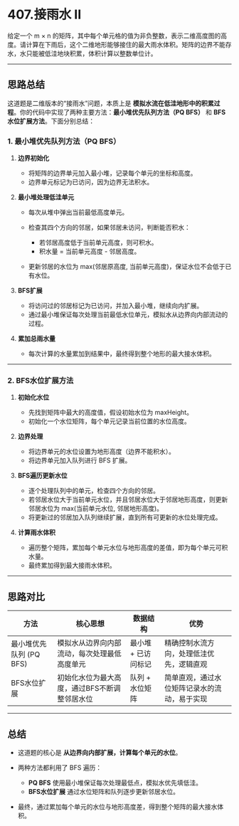 # 407.接雨水 II

给定一个 m × n 的矩阵，其中每个单元格的值为非负整数，表示二维高度图的高度。请计算在下雨后，这个二维地形能够接住的最大雨水体积。矩阵的边界不能存水，水只能被低洼地块积累，体积计算以整数单位计。

---

## 思路总结

这道题是二维版本的“接雨水”问题，本质上是 **模拟水流在低洼地形中的积累过程**。你的代码中实现了两种主要方法：**最小堆优先队列方法（PQ BFS）** 和 **BFS水位扩展方法**。下面分别总结：

### 1. 最小堆优先队列方法（PQ BFS）

1. **边界初始化**

   * 将矩阵的边界单元加入最小堆，记录每个单元的坐标和高度。
   * 边界单元标记为已访问，因为边界无法积水。

2. **最小堆处理低洼单元**

   * 每次从堆中弹出当前最低高度单元。
   * 检查其四个方向的邻居，如果邻居未访问，判断能否积水：

     * 若邻居高度低于当前单元高度，则可积水。
     * 积水量 = 当前单元高度 - 邻居高度。
   * 更新邻居的水位为 max(邻居原高度, 当前单元高度)，保证水位不会低于已有水位。

3. **BFS扩展**

   * 将访问过的邻居标记为已访问，并加入最小堆，继续向内扩展。
   * 通过最小堆保证每次处理当前最低水位单元，模拟水从边界向内部流动的过程。

4. **累加总雨水量**

   * 每次计算的水量累加到结果中，最终得到整个地形的最大接水体积。

---

### 2. BFS水位扩展方法

1. **初始化水位**

   * 先找到矩阵中最大的高度值，假设初始水位为 maxHeight。
   * 初始化一个水位矩阵，每个单元记录当前位置的水位高度。

2. **边界处理**

   * 将边界单元的水位设置为地形高度（边界不能积水）。
   * 将边界单元加入队列进行 BFS 扩展。

3. **BFS遍历更新水位**

   * 逐个处理队列中的单元，检查四个方向的邻居。
   * 若邻居水位大于当前单元水位，并且邻居水位大于邻居地形高度，则更新邻居水位为 max(当前单元水位, 邻居地形高度)。
   * 将更新过的邻居加入队列继续扩展，直到所有可更新的水位处理完成。

4. **计算雨水体积**

   * 遍历整个矩阵，累加每个单元水位与地形高度的差值，即为每个单元可积水量。
   * 最终累加得到最大接雨水体积。

---

## 思路对比

| 方法               | 核心思想                     | 数据结构        | 优势                     |
| ---------------- | ------------------------ | ----------- | ---------------------- |
| 最小堆优先队列 (PQ BFS) | 模拟水从边界向内部流动，每次处理最低高度单元   | 最小堆 + 已访问标记 | 精确控制水流方向，处理低洼优先，逻辑直观   |
| BFS水位扩展          | 初始化水位为最大高度，通过BFS不断调整邻居水位 | 队列 + 水位矩阵   | 简单直观，通过水位矩阵记录水的流动，易于实现 |

---

## 总结

* 这道题的核心是 **从边界向内部扩展，计算每个单元的水位**。
* 两种方法都利用了 BFS 遍历：

  * **PQ BFS** 使用最小堆保证每次处理最低点，模拟水优先填低洼。
  * **BFS水位扩展** 通过水位矩阵和队列逐步更新邻居水位。
* 最终，通过累加每个单元的水位与地形高度差，得到整个矩阵的最大接水体积。


